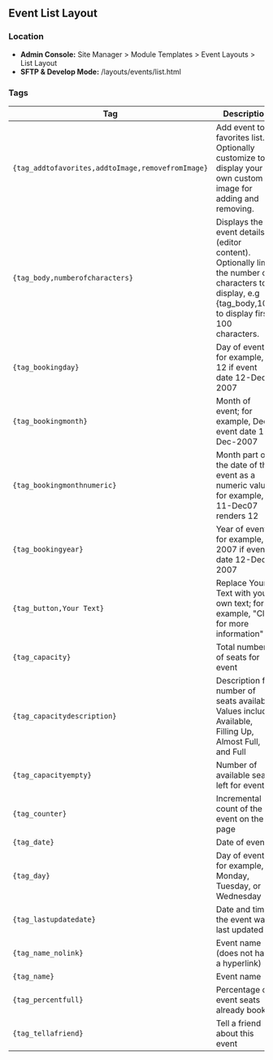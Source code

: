 ## Event List Layout

### Location
* **Admin Console:** Site Manager > Module Templates > Event Layouts > List Layout
* **SFTP & Develop Mode:** /layouts/events/list.html

### Tags

Tag | Description
-------------- | -------------
`{tag_addtofavorites,addtoImage,removefromImage}` | Add event to favorites list. Optionally customize to display your own custom image for adding and removing.
`{tag_body,numberofcharacters}` | Displays the event details (editor content). Optionally limit the number of characters to display, e.g {tag_body,100) to display first 100 characters.
`{tag_bookingday}` | Day of event; for example, 12 if event date 12-Dec-2007
`{tag_bookingmonth}` | Month of event; for example, Dec if event date 12-Dec-2007
`{tag_bookingmonthnumeric}` | Month part of the date of the event as a numeric value; for example, 11-Dec07 renders 12
`{tag_bookingyear}` | Year of event; for example, 2007 if event date 12-Dec-2007
`{tag_button,Your Text}` | Replace Your Text with your own text; for example, "Click for more information"
`{tag_capacity}` | Total number of seats for event
`{tag_capacitydescription}` | Description for number of seats available. Values include: Available, Filling Up, Almost Full, and Full
`{tag_capacityempty}` | Number of available seats left for event
`{tag_counter}` | Incremental count of the event on the page
`{tag_date}` | Date of event
`{tag_day}` | Day of event; for example, Monday, Tuesday, or Wednesday
`{tag_lastupdatedate}` | Date and time the event was last updated
`{tag_name_nolink}` | Event name (does not have a hyperlink)
`{tag_name}` | Event name
`{tag_percentfull}` | Percentage of event seats already booked
`{tag_tellafriend}` | Tell a friend about this event
